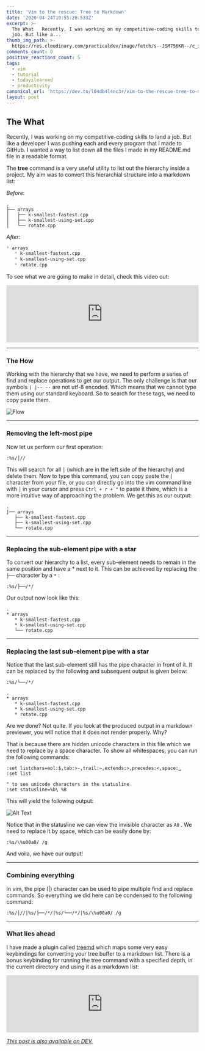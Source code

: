 ```yaml
---
title: 'Vim to the rescue: Tree to Markdown'
date: '2020-04-24T10:55:26.533Z'
excerpt: >-
  The What   Recently, I was working on my competitive-coding skills to land a
  job. But like a...
thumb_img_path: >-
  https://res.cloudinary.com/practicaldev/image/fetch/s--JSM756KR--/c_imagga_scale,f_auto,fl_progressive,h_420,q_auto,w_1000/https://dev-to-uploads.s3.amazonaws.com/i/qd1hybdwsjbuob5raxq6.png
comments_count: 0
positive_reactions_count: 5
tags:
  - vim
  - tutorial
  - todayilearned
  - productivity
canonical_url: 'https://dev.to/l04db4l4nc3r/vim-to-the-rescue-tree-to-markdown-57oc'
layout: post
---
```

## The What

Recently, I was working on my competitive-coding skills to land a job. But like a developer I was pushing each and every program that I made to GitHub. I wanted a way to list down all the files I made in my README.md file in a readable format. 

The **tree** command is a very useful utility to list out the hierarchy inside a project. My aim was to convert this hierarchial structure into a markdown list:

*Before*: 


```
.
├── arrays
│   ├── k-smallest-fastest.cpp
│   ├── k-smallest-using-set.cpp
│   └── rotate.cpp
```


*After*:


```md
* arrays
   * k-smallest-fastest.cpp
   * k-smallest-using-set.cpp
   * rotate.cpp
```


To see what we are going to make in detail, check this video out: 


<iframe class="liquidTag" src="https://dev.to/embed/youtube?args=FY23ah7wukM" style="border: 0; width: 100%;"></iframe>


---

### The How

Working with the hierarchy that we have, we need to perform a series of find and replace operations to get our output. The only challenge is that our symbols 
`| |-- --`
 are not utf-8 encoded. Which means that we cannot type them using our standard keyboard. So to search for these tags, we need to copy paste them.

![Flow](https://dev-to-uploads.s3.amazonaws.com/i/br8w2asvw4x1yduxebsc.png)

---

### Removing the left-most pipe

Now let us perform our first operation: 


```vim
:%s/│//
```


This will search for all 
`│`
 (which are in the left side of the hierarchy) and delete them. Now to type this command, you can copy paste the 
`│`
 character from your file, or you can directly go into the vim command line with 
`│`
 in your cursor and press 
`Ctrl + r + "`
 to paste it there, which is a more intuitive way of approaching the problem. We get this as our output:


```
.
|── arrays
   ├── k-smallest-fastest.cpp
   ├── k-smallest-using-set.cpp
   └── rotate.cpp
```


---

### Replacing the sub-element pipe with a star

To convert our hierarchy to a list, every sub-element needs to remain in the same position and have a * next to it. This can be achieved by replacing the 
`├──`
 character by a 
`*`
:


```vim
:%s/├──/*/
```


Our output now look like this:


```
.
* arrays
   * k-smallest-fastest.cpp
   * k-smallest-using-set.cpp
   └── rotate.cpp
```


---

### Replacing the last sub-element pipe with a star

Notice that the last sub-element still has the pipe character in front of it. It can be replaced by the following and subsequent output is given below:


```vim
:%s/└──/*/
```



```
.
* arrays
   * k-smallest-fastest.cpp
   * k-smallest-using-set.cpp
   * rotate.cpp
```


Are we done? Not quite. If you look at the produced output in a markdown previewer, you will notice that it does not render properly. Why?

That is because there are hidden unicode characters in this file which we need to replace by a space character. To show all whitespaces, you can run the following commands:


```vim
:set listchars=eol:$,tab:>-,trail:~,extends:>,precedes:<,space:␣
:set list

" to see unicode characters in the statusline
:set statusline=%b\ %B
```


This will yield the following output:

![Alt Text](https://dev-to-uploads.s3.amazonaws.com/i/crzmw3jczm7wfhopbse0.png)

Notice that in the statusline we can view the invisible character as 
`A0`
. We need to replace it by space, which can be easily done by:


```vim
:%s/\%u00a0/ /g
```


And voila, we have our output!

---

### Combining everything

In vim, the pipe (|) character can be used to pipe multiple find and replace commands. So everything we did here can be condensed to the following command:


```vim
:%s/│//|%s/├──/*/|%s/└──/*/|%s/\%u00a0/ /g
```


---

### What lies ahead

I have made a plugin called [treemd](https://l04db4l4nc3r.github.io/treemd.vim/) which maps some very easy keybindings for converting your tree buffer to a markdown list. There is a bonus keybinding for running the tree command with a specified depth, in the current directory and using it as a markdown list:


<iframe class="liquidTag" src="https://dev.to/embed/github?args=L04DB4L4NC3R%2Ftreemd.vim" style="border: 0; width: 100%;"></iframe>


*[This post is also available on DEV.](https://dev.to/l04db4l4nc3r/vim-to-the-rescue-tree-to-markdown-57oc)*


<script>
const parent = document.getElementsByTagName('head')[0];
const script = document.createElement('script');
script.type = 'text/javascript';
script.src = 'https://cdnjs.cloudflare.com/ajax/libs/iframe-resizer/4.1.1/iframeResizer.min.js';
script.charset = 'utf-8';
script.onload = function() {
    window.iFrameResize({}, '.liquidTag');
};
parent.appendChild(script);
</script>    
